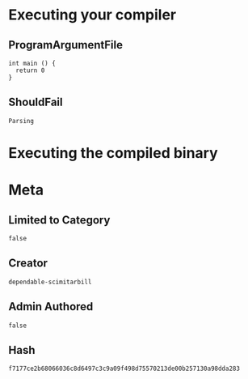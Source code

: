 # Executing your compiler

## ProgramArgumentFile

```
int main () {
  return 0
}
```

## ShouldFail

```
Parsing
```

# Executing the compiled binary

# Meta

## Limited to Category

```
false
```

## Creator

```
dependable-scimitarbill
```

## Admin Authored

```
false
```

## Hash

```
f7177ce2b68066036c8d6497c3c9a09f498d75570213de00b257130a98dda283
```
